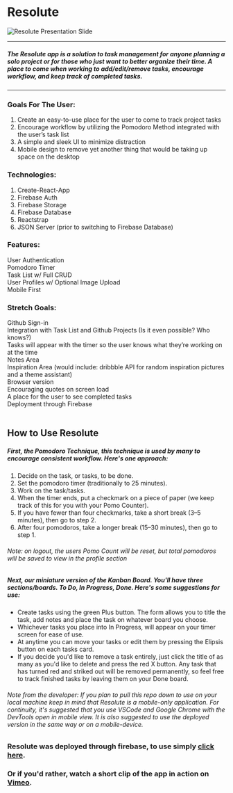 # Resolute

![Resolute Presentation Slide](resolute.png)

***
##### The Resolute app is a solution to task management for anyone planning a solo project or for those who just want to better organize their time. A place to come when working to add/edit/remove tasks, encourage workflow, and keep track of completed tasks. 
***

### Goals For The User:
1. Create an easy-to-use place for the user to come to track project tasks
2. Encourage workflow by utilizing the Pomodoro Method integrated with the user’s task list
3. A simple and sleek UI to minimize distraction
4. Mobile design to remove yet another thing that would be taking up space on the desktop

### Technologies:
1. Create-React-App
2. Firebase Auth
3. Firebase Storage
4. Firebase Database
4. Reactstrap
5. JSON Server (prior to switching to Firebase Database)

### Features:
User Authentication<br>
Pomodoro Timer<br>
Task List w/ Full CRUD<br>
User Profiles w/ Optional Image Upload<br>
Mobile First<br>

### Stretch Goals:
Github Sign-in<br>
Integration with Task List and Github Projects (Is it even possible? Who knows?)<br>
Tasks will appear with the timer so the user knows what they’re working on at the time<br>
Notes Area<br>
Inspiration Area (would include: dribbble API for random inspiration pictures and a theme assistant)<br>
Browser version<br>
Encouraging quotes on screen load<br>
A place for the user to see completed tasks<br>
Deployment through Firebase<br>
<br>
## How to Use Resolute

#####  First, the Pomodoro Technique, this technique is used by many to encourage consistent workflow. Here's one approach:

1. Decide on the task, or tasks, to be done.
2. Set the pomodoro timer (traditionally to 25 minutes).
3. Work on the task/tasks.
4. When the timer ends, put a checkmark on a piece of paper (we keep track of this for you with your Pomo Counter).
5. If you have fewer than four checkmarks, take a short break (3–5 minutes), then go to step 2.
6. After four pomodoros, take a longer break (15–30 minutes), then go to step 1.
###### Note: on logout, the users Pomo Count will be reset, but total pomodoros will be saved to view in the profile section

#####  Next, our miniature version of the Kanban Board. You'll have three sections/boards. To Do, In Progress, Done. Here's some suggestions for use:

 - Create tasks using the green Plus button. The form allows you to title the task, add notes and place the task on whatever board you choose.
- Whichever tasks you place into In Progress, will appear on your timer screen for ease of use.
- At anytime you can move your tasks or edit them by pressing the Elipsis button on each tasks card.
- If you decide you'd like to remove a task entirely, just click the title of as many as you'd like to delete and press the red X button. Any task that has turned red and striked out will be removed permanently, so feel free to track finished tasks by leaving them on your Done board.
###### Note from the developer: If you plan to pull this repo down to use on your local machine keep in mind that Resolute is a mobile-only application. For continuity, it's suggested that you use VSCode and Google Chrome with the DevTools open in mobile view. It is also suggested to use the deployed version in the same way or on a mobile-device.

### Resolute was deployed through firebase, to use simply [click here](https://fecapstone-eliot.firebaseapp.com/ "Resolute").
### Or if you'd rather, watch a short clip of the app in action on [Vimeo](https://vimeo.com/345330109 "Resolute in action").
